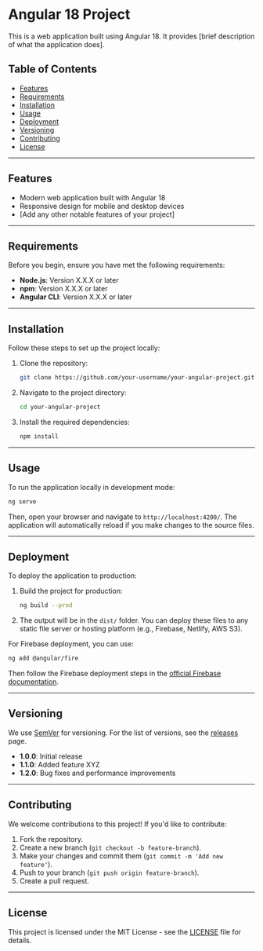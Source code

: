 
# Angular 18 Project

This is a web application built using Angular 18. It provides [brief description of what the application does].

## Table of Contents

- [Features](#features)
- [Requirements](#requirements)
- [Installation](#installation)
- [Usage](#usage)
- [Deployment](#deployment)
- [Versioning](#versioning)
- [Contributing](#contributing)
- [License](#license)

---

## Features

- Modern web application built with Angular 18
- Responsive design for mobile and desktop devices
- [Add any other notable features of your project]

---

## Requirements

Before you begin, ensure you have met the following requirements:

- **Node.js**: Version X.X.X or later
- **npm**: Version X.X.X or later
- **Angular CLI**: Version X.X.X or later

---

## Installation

Follow these steps to set up the project locally:

1. Clone the repository:
   ```bash
   git clone https://github.com/your-username/your-angular-project.git
   ```

2. Navigate to the project directory:
   ```bash
   cd your-angular-project
   ```

3. Install the required dependencies:
   ```bash
   npm install
   ```

---

## Usage

To run the application locally in development mode:

```bash
ng serve
```

Then, open your browser and navigate to `http://localhost:4200/`. The application will automatically reload if you make changes to the source files.

---

## Deployment

To deploy the application to production:

1. Build the project for production:
   ```bash
   ng build --prod
   ```

2. The output will be in the `dist/` folder. You can deploy these files to any static file server or hosting platform (e.g., Firebase, Netlify, AWS S3).

For Firebase deployment, you can use:

```bash
ng add @angular/fire
```

Then follow the Firebase deployment steps in the [official Firebase documentation](https://firebase.google.com/docs/hosting).

---

## Versioning

We use [SemVer](https://semver.org/) for versioning. For the list of versions, see the [releases](https://github.com/your-username/your-angular-project/releases) page.

- **1.0.0**: Initial release
- **1.1.0**: Added feature XYZ
- **1.2.0**: Bug fixes and performance improvements

---

## Contributing

We welcome contributions to this project! If you'd like to contribute:

1. Fork the repository.
2. Create a new branch (`git checkout -b feature-branch`).
3. Make your changes and commit them (`git commit -m 'Add new feature'`).
4. Push to your branch (`git push origin feature-branch`).
5. Create a pull request.

---

## License

This project is licensed under the MIT License - see the [LICENSE](LICENSE) file for details.
